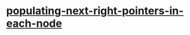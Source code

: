 # [populating-next-right-pointers-in-each-node](https://leetcode-cn.com/problems/populating-next-right-pointers-in-each-node)
